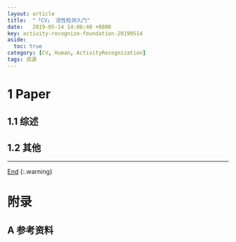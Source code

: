 ```yaml
---
layout: article
title:  "「CV」 活性检测入门"
date:   2019-05-14 14:06:40 +0800
key: activity-recognize-foundation-20190514
aside:
  toc: true
category: [CV, Human, ActivityRecognization]
tags: 资源
---
```


<!--more-->

# 1 Paper  
## 1.1 综述  
## 1.2 其他


-------------------  
 [End]()
{:.warning}  


# 附录
## A 参考资料

